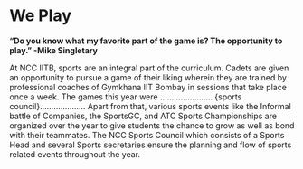# We Play

**“Do you know what my favorite part of the game is? The opportunity to play.” -Mike Singletary**

At NCC IITB, sports are an integral part of the curriculum. Cadets are given an opportunity to pursue a game of their liking wherein they are trained by professional coaches of Gymkhana IIT Bombay in sessions that take place once a week. The games this year were ………………….. {sports council}.................... Apart from that, various sports events like the Informal battle of Companies, the SportsGC, and ATC Sports Championships are organized over the year to give students the chance to grow as well as bond with their teammates. The NCC Sports Council which consists of a Sports Head and several Sports secretaries ensure the planning and flow of sports related events throughout the year.
